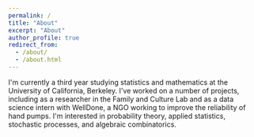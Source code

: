 ```yaml
---
permalink: /
title: "About"
excerpt: "About"
author_profile: true
redirect_from: 
  - /about/
  - /about.html
---
```


I'm currently a third year studying statistics and mathematics at the University of California, Berkeley. I've worked on a number of projects, including as a researcher in the Family and Culture Lab and as a data science intern with WellDone, a NGO working to improve the reliability of hand pumps. I'm interested in probability theory, applied statistics, stochastic processes, and algebraic combinatorics. 
